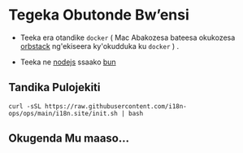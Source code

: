 # Tegeka Obutonde Bw’ensi

* Teeka era otandike `docker` ( Mac Abakozesa bateesa okukozesa [orbstack](https://orbstack.dev) ng'ekiseera ky'okudduka ku `docker` ) .

* Teeka ne [nodejs](https://nodejs.org/en/download/package-manager) ssaako [bun](https://bun.sh/docs/installation)

## Tandika Pulojekiti

```
curl -sSL https://raw.githubusercontent.com/i18n-ops/ops/main/i18n.site/init.sh | bash
```

## Okugenda Mu maaso...